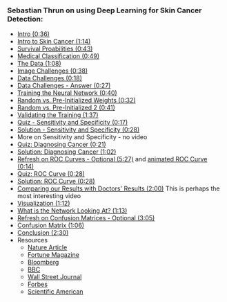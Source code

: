 ### Sebastian Thrun on using Deep Learning for Skin Cancer Detection:
* [Intro (0:36)](https://youtu.be/ZCpXvVdIdnY)
* [Intro to Skin Cancer (1:14)](https://youtu.be/70jGZeiTNgk)
* [Survival Proabilities (0:43)](https://youtu.be/QPlp3NeGuSk)
* [Medical Classification (0:49)](https://youtu.be/RCOSP60dV7U)
* [The Data (1:08)](https://youtu.be/2RLbbV7MQNA)
* [Image Challenges (0:38)](https://youtu.be/Efnoj1KNPHw)
* [Data Challenges (0:18)](https://youtu.be/F8yc7BlV93c)
* [Data Challenges - Answer (0:27)](https://youtu.be/1z3o4niQuNg)
* [Training the Neural Network (0:40)](https://youtu.be/HwiI-UXUx-M)
* [Random vs. Pre-Initialized Weights (0:32)](https://youtu.be/DRC1e4XGl2M)
* [Random vs. Pre-Initialized 2 (0:41)](https://youtu.be/sOuoRZRKDzs)
* [Validating the Training (1:37)](https://youtu.be/Oxm9ofvov3I)
* [Quiz - Sensitivity and Specificity (0:17)](https://youtu.be/O17MnhWBmKA)
* [Solution - Sensitivity and Specificity (0:28)](https://youtu.be/GBZjyeMjKxc)
* More on Sensitivity and Specificity - no video
* [Quiz: Diagnosing Cancer (0:21)](https://youtu.be/4UzkwecBJro)
* [Solution: Diagnosing Cancer (1:02)](https://youtu.be/IJYvt2ssUFk)
* [Refresh on ROC Curves - Optional (5:27)](https://youtu.be/2Iw5TiGzJI4) and [animated ROC Curve (0:14)](https://youtu.be/1GdiN5Wc8LA)
* [Quiz: ROC Curve (0:28)](https://youtu.be/Xv3v59_CfEU)
* [Solution: ROC Curve (0:28)](https://youtu.be/sdUUf6RRmXI)
* [Comparing our Results with Doctors' Results (2:00)](https://youtu.be/fWwe_JlpnlQ) This is perhaps the most interesting video
* [Visualization (1:12)](https://youtu.be/aGIGB4Ta3_A)
* [What is the Network Looking At? (1:13)](https://youtu.be/qN-rvoxPbBw)
* [Refresh on Confusion Matrices - Optional (3:05)](https://youtu.be/9GLNjmMUB_4)
* [Confusion Matrix (1:06)](https://youtu.be/3rpN-YYlfes)
* [Conclusion (2:30)](https://youtu.be/WhpE_8sTt-0)
* Resources
  * [Nature Article](https://www.nature.com/articles/nature21056.epdf?author_access_token=8oxIcYWf5UNrNpHsUHd2StRgN0jAjWel9jnR3ZoTv0NXpMHRAJy8Qn10ys2O4tuPakXos4UhQAFZ750CsBNMMsISFHIKinKDMKjShCpHIlYPYUHhNzkn6pSnOCt0Ftf6)
  * [Fortune Magazine](http://fortune.com/2017/01/26/stanford-ai-skin-cancer/)
  * [Bloomberg](https://www.bloomberg.com/news/articles/2017-06-29/diagnosing-skin-cancer-with-google-images)
  * [BBC](http://www.bbc.com/news/health-38717928)
  * [Wall Street Journal](https://www.wsj.com/articles/computers-turn-medical-sleuths-and-identify-skin-cancer-1486740634?emailToken=JRrzcPt+aXiegNA9bcw301gwc7UFEfTMWk7NKjXPN0TNv3XR5Pmlyrgph8DyqGWjAEd26tYY7mAuACbSgWwvV8aXkLNl1A74KycC8smailE=)
  * [Forbes](https://www.forbes.com/sites/forbestechcouncil/2017/09/27/what-can-computer-vision-do-in-the-palm-of-your-hand/#4d2c686847a7)
  * [Scientific American](https://www.scientificamerican.com/article/deep-learning-networks-rival-human-vision1/)